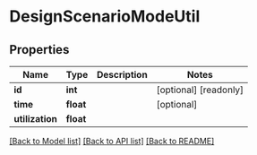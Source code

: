 # DesignScenarioModeUtil

## Properties
Name | Type | Description | Notes
------------ | ------------- | ------------- | -------------
**id** | **int** |  | [optional] [readonly] 
**time** | **float** |  | [optional] 
**utilization** | **float** |  | 

[[Back to Model list]](../README.md#documentation-for-models) [[Back to API list]](../README.md#documentation-for-api-endpoints) [[Back to README]](../README.md)


